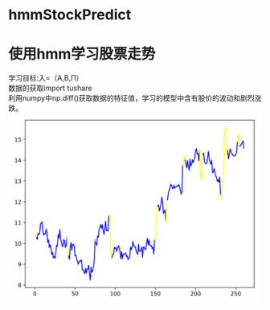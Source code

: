 # hmmStockPredict
使用hmm学习股票走势
=====
学习目标:入=（A,B,Π）<br>
数据的获取import tushare <br>
利用numpy中np.diff()获取数据的特征值，学习的模型中含有股价的波动和剧烈涨跌。<br>
![状态](https://github.com/songshuhome/hmmStockPredict/blob/master/hidden_state.svg)

